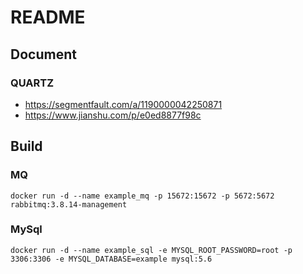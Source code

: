 # README
## Document

### QUARTZ
* https://segmentfault.com/a/1190000042250871
* https://www.jianshu.com/p/e0ed8877f98c

## Build
### MQ
```
docker run -d --name example_mq -p 15672:15672 -p 5672:5672 rabbitmq:3.8.14-management
```

### MySql
```
docker run -d --name example_sql -e MYSQL_ROOT_PASSWORD=root -p 3306:3306 -e MYSQL_DATABASE=example mysql:5.6
```

